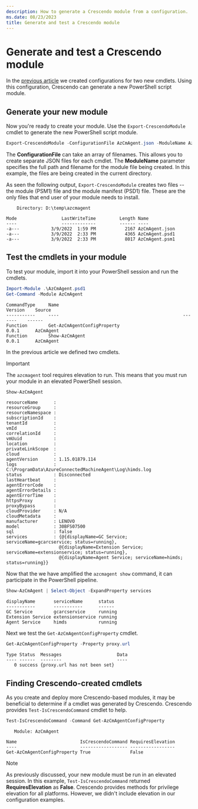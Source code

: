 ```yaml
---
description: How to generate a Crescendo module from a configuration.
ms.date: 08/23/2023
title: Generate and test a Crescendo module
---
```

# Generate and test a Crescendo module

In the [previous article][01] we created configurations for two new cmdlets. Using this
configuration, Crescendo can generate a new PowerShell script module.

## Generate your new module

Now you're ready to create your module. Use the `Export-CrescendoModule` cmdlet to generate the new
PowerShell script module.

```powershell
Export-CrescendoModule -ConfigurationFile AzCmAgent.json -ModuleName AzCmAgent.psm1
```

The **ConfigurationFile** can take an array of filenames. This allows you to create separate JSON
files for each cmdlet. The **ModuleName** parameter specifies the full path and filename for the
module file being created. In this example, the files are being created in the current directory.

As seen the following output, `Export-CrescendoModule` creates two files -- the module (PSM1) file
and the module manifest (PSD1) file. These are the only files that end user of your module needs to
install.

```output
    Directory: D:\temp\azcmagent

Mode                 LastWriteTime         Length Name
----                 -------------         ------ ----
-a---            3/9/2022  1:59 PM           2167 AzCmAgent.json
-a---            3/9/2022  2:33 PM           4365 AzCmAgent.psd1
-a---            3/9/2022  2:33 PM           8017 AzCmAgent.psm1
```

## Test the cmdlets in your module

To test your module, import it into your PowerShell session and run the cmdlets.

```powershell
Import-Module .\AzCmAgent.psd1
Get-Command -Module AzCmAgent
```

```output
CommandType     Name                                               Version    Source
-----------     ----                                               -------    ------
Function        Get-AzCmAgentConfigProperty                        0.0.1      AzCmAgent
Function        Show-AzCmAgent                                     0.0.1      AzCmAgent
```

In the previous article we defined two cmdlets.

> [!IMPORTANT]
> The `azcmagent` tool requires elevation to run. This means that you must run your module in an
> elevated PowerShell session.

```powershell
Show-AzCmAgent
```

```output
resourceName      :
resourceGroup     :
resourceNamespace :
subscriptionId    :
tenantId          :
vmId              :
correlationId     :
vmUuid            :
location          :
privateLinkScope  :
cloud             :
agentVersion      : 1.15.01879.114
logs              : C:\ProgramData\AzureConnectedMachineAgent\Log\himds.log
status            : Disconnected
lastHeartbeat     :
agentErrorCode    :
agentErrorDetails :
agentErrorTime    :
httpsProxy        :
proxyBypass       :
cloudProvider     : N/A
cloudMetadata     :
manufacturer      : LENOVO
model             : 30BFS07500
sql               : false
services          : {@{displayName=GC Service; serviceName=gcarcservice; status=running},
                    @{displayName=Extension Service; serviceName=extensionservice; status=running},
                    @{displayName=Agent Service; serviceName=himds; status=running}}
```

Now that the we have amplified the `azcmagent show` command, it can participate in the PowerShell
pipeline.

```powershell
Show-AzCmAgent | Select-Object -ExpandProperty services
```

```output
displayName       serviceName      status
-----------       -----------      ------
GC Service        gcarcservice     running
Extension Service extensionservice running
Agent Service     himds            running
```

Next we test the `Get-AzCmAgentConfigProperty` cmdlet.

```powershell
Get-AzCmAgentConfigProperty -Property proxy.url
```

```output
Type Status  Messages                     Data
---- ------  --------                     ----
   0 success {proxy.url has not been set}
```

## Finding Crescendo-created cmdlets

As you create and deploy more Crescendo-based modules, it may be beneficial to determine if a cmdlet
was generated by Crescendo. Crescendo provides `Test-IsCrescendoCommand` cmdlet to help.

```powershell
Test-IsCrescendoCommand -Command Get-AzCmAgentConfigProperty
```

```output
   Module: AzCmAgent

Name                        IsCrescendoCommand RequiresElevation
----                        ------------------ -----------------
Get-AzCmAgentConfigProperty True               False
```

> [!NOTE]
> As previously discussed, your new module must be run in an elevated session. In this example,
> `Test-IsCrescendoCommand` returned **RequiresElevation** as **False**. Crescendo provides methods
> for privilege elevation for all platforms. However, we didn't include elevation in our
> configuration examples.

<!-- link references -->
[01]: create-new-cmdlet.md
